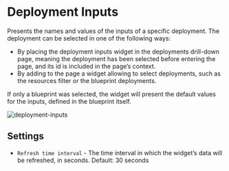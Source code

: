 # Deployment Inputs

Presents the names and values of the inputs of a specific deployment. The deployment can be selected in one of the following ways:

* By placing the deployment inputs widget in the deployments drill-down page, meaning the deployment has been selected before entering the page, and its id is included in the page’s context.
* By adding to the page a widget allowing to select deployments, such as the resources filter or the blueprint deployments.  

If only a blueprint was selected, the widget will present the default values for the inputs, defined in the blueprint itself.

![deployment-inputs](https://docs.cloudify.co/latest/images/ui/widgets/deployment-inputs.png)


## Settings

* `Refresh time interval` - The time interval in which the widget’s data will be refreshed, in seconds. Default: 30 seconds
